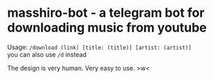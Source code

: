 # masshiro-bot - a telegram bot for downloading music from youtube

Usage: `/download (link) [title: (title)] [artist: (artist)]`  
you can also use `/d` instead

The design is very human. Very easy to use. >w<
